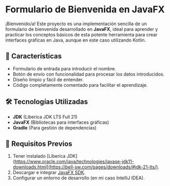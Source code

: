 # Formulario de Bienvenida en JavaFX

¡Bienvenido/a! Este proyecto es una implementación sencilla de un formulario de bienvenida desarrollado en **JavaFX**, ideal para aprender y practicar los conceptos básicos de esta potente herramienta para crear interfaces gráficas en Java, aunque en este caso utilizando Kotlin.

## 🚀 Características

- Formulario de entrada para introducir el nombre.
- Botón de envío con funcionalidad para procesar los datos introducidos.
- Diseño limpio y fácil de entender.
- Código completamente comentado para facilitar el aprendizaje.

## 🛠️ Tecnologías Utilizadas

- **JDK** (Liberica JDK LTS Full 21)
- **JavaFX** (Bibliotecas para interfaces gráficas)
- **Gradle** (Para gestión de dependencias)

## 📜 Requisitos Previos

1. Tener instalado [Liberica JDK](https://www.oracle.com/java/technologies/javase-jdk11-downloads.html](https://bell-sw.com/pages/downloads/#jdk-21-lts/).
2. Descargar e integrar [JavaFX SDK](https://openjfx.io/).
3. Configurar un entorno de desarrollo (en mi caso IntelliJ IDEA).
